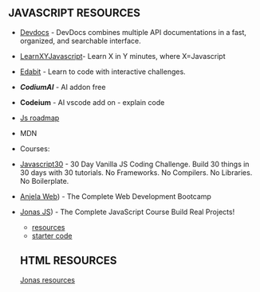 ## JAVASCRIPT RESOURCES

- [Devdocs](https://devdocs.io/) - DevDocs combines multiple API documentations in a fast, organized, and searchable interface.

- [LearnXYJavascript](https://learnxinyminutes.com/docs/javascript//)- Learn X in Y minutes, where X=Javascript

- [Edabit](https://edabit.com/) - Learn to code with interactive challenges. 

- ***CodiumAI*** - AI addon free

- **Codeium** - AI vscode add on - explain code

- [Js roadmap](https://roadmap.sh/javascript)

- MDN

- Courses:

- [Javascript30](https://javascript30.com/) - 30 Day Vanilla JS Coding Challenge. Build 30 things in 30 days with 30 tutorials. No Frameworks. No Compilers. No Libraries. No Boilerplate.

- [Anjela Web](https://www.udemy.com/course/the-complete-web-development-bootcamp/)) - The Complete Web Development Bootcamp

- [Jonas JS](https://www.udemy.com/course/the-complete-javascript-course/)) - The Complete JavaScript Course  Build Real Projects!

    - [resources](https://codingheroes.io/resources/)
    - [starter code](https://github.com/jonasschmedtmann/complete-javascript-course)
 

  ## HTML RESOURCES

  [Jonas resources](https://codingheroes.io/resources/)


